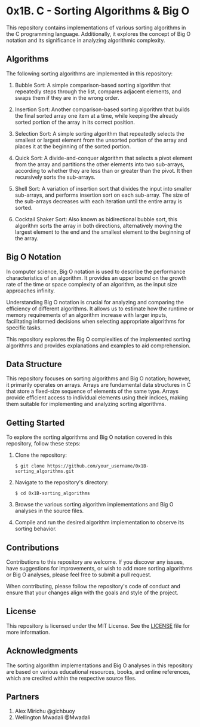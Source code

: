 # 0x1B. C - Sorting Algorithms & Big O

This repository contains implementations of various sorting algorithms in the C programming language. Additionally, it explores the concept of Big O notation and its significance in analyzing algorithmic complexity.

## Algorithms

The following sorting algorithms are implemented in this repository:

1. Bubble Sort: A simple comparison-based sorting algorithm that repeatedly steps through the list, compares adjacent elements, and swaps them if they are in the wrong order.

2. Insertion Sort: Another comparison-based sorting algorithm that builds the final sorted array one item at a time, while keeping the already sorted portion of the array in its correct position.

3. Selection Sort: A simple sorting algorithm that repeatedly selects the smallest or largest element from the unsorted portion of the array and places it at the beginning of the sorted portion.

4. Quick Sort: A divide-and-conquer algorithm that selects a pivot element from the array and partitions the other elements into two sub-arrays, according to whether they are less than or greater than the pivot. It then recursively sorts the sub-arrays.

5. Shell Sort: A variation of insertion sort that divides the input into smaller sub-arrays, and performs insertion sort on each sub-array. The size of the sub-arrays decreases with each iteration until the entire array is sorted.

6. Cocktail Shaker Sort: Also known as bidirectional bubble sort, this algorithm sorts the array in both directions, alternatively moving the largest element to the end and the smallest element to the beginning of the array.

## Big O Notation

In computer science, Big O notation is used to describe the performance characteristics of an algorithm. It provides an upper bound on the growth rate of the time or space complexity of an algorithm, as the input size approaches infinity.

Understanding Big O notation is crucial for analyzing and comparing the efficiency of different algorithms. It allows us to estimate how the runtime or memory requirements of an algorithm increase with larger inputs, facilitating informed decisions when selecting appropriate algorithms for specific tasks.

This repository explores the Big O complexities of the implemented sorting algorithms and provides explanations and examples to aid comprehension.

## Data Structure

This repository focuses on sorting algorithms and Big O notation; however, it primarily operates on arrays. Arrays are fundamental data structures in C that store a fixed-size sequence of elements of the same type. Arrays provide efficient access to individual elements using their indices, making them suitable for implementing and analyzing sorting algorithms.

## Getting Started

To explore the sorting algorithms and Big O notation covered in this repository, follow these steps:

1. Clone the repository:

   ```
   $ git clone https://github.com/your_username/0x1B-sorting_algorithms.git
   ```

2. Navigate to the repository's directory:

   ```
   $ cd 0x1B-sorting_algorithms
   ```

3. Browse the various sorting algorithm implementations and Big O analyses in the source files.

4. Compile and run the desired algorithm implementation to observe its sorting behavior.

## Contributions

Contributions to this repository are welcome. If you discover any issues, have suggestions for improvements, or wish to add more sorting algorithms or Big O analyses, please feel free to submit a pull request.

When contributing, please follow the repository's code of conduct and ensure that your changes align with the goals and style of the project.

## License

This repository is licensed under the MIT License. See the [LICENSE](LICENSE) file for more information.

## Acknowledgments

The sorting algorithm implementations and Big O analyses in this repository are based on various educational resources, books, and online references, which are credited within the respective source files.

## Partners
1. Alex Mirichu @gichbuoy
2. Wellington Mwadali @Mwadali

